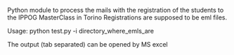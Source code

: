 Python module to process the mails with the registration of the students to the IPPOG MasterClass in Torino
Registrations are supposed to be eml files.

Usage: python test.py -i directory_where_emls_are

The output (tab separated) can be opened by MS excel
